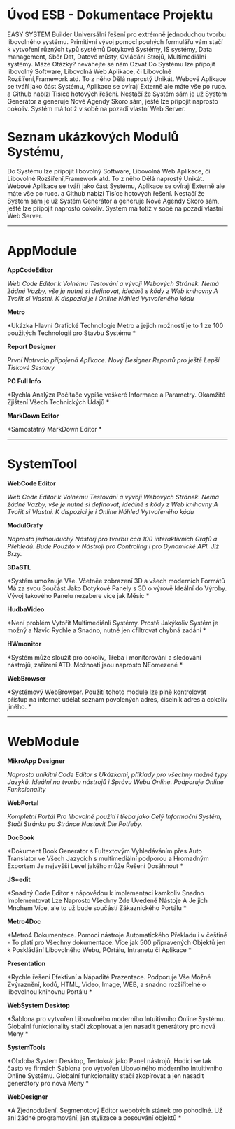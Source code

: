 ﻿# Úvod   ESB - Dokumentace Projektu  

EASY SYSTEM Builder Universální řešení pro extrémně jednoduchou tvorbu libovolného systému.
Primitivní vývoj pomocí pouhých formulářu vám stačí k vytvoření různých typů systémů
Dotykové Systémy, IS systémy, Data management, Sběr Dat, Datové můsty, Ovládání Strojů, Multimediální systémy.
Máze Otázky? neváhejte se nám Ozvat
Do Systému lze připojit libovolný Software, Libovolná Web Aplikace, či Libovolné Rozšíření,Framework atd.
To z něho Dělá naprostý Unikát. Webové Aplikace se tváří jako část Systému, Aplikace se ovírají Externě ale máte vše po ruce.
a Github nabízí Tisíce hotových řešení. Nestačí že Systém sám je už Systém Generátor a generuje Nové Agendy Skoro sám, ještě lze
připojit naprosto cokoliv. Systém má totiž v sobě na pozadí vlastní Web Server.

# Seznam ukázkových Modulů Systému,   
		Do Systému lze připojit libovolný Software, Libovolná Web Aplikace, či Libovolné Rozšíření,Framework atd.
To z něho Dělá naprostý Unikát. Webové Aplikace se tváří jako část Systému, Aplikace se ovírají Externě ale máte vše po ruce.
a Github nabízí Tisíce hotových řešení. Nestačí že Systém sám je už Systém Generátor a generuje Nové Agendy Skoro sám, ještě lze
připojit naprosto cokoliv. Systém má totiž v sobě na pozadí vlastní Web Server.

---   
# AppModule         
  **AppCodeEditor**
*Web Code Editor k Volnému Testování  a vývoji Webových Stránek.
Nemá žádné Vazby, vše je nutné si definovat, ideálně s kódy z Web knihovny
A Tvořit si Vlastní. K dispozici je i Online Náhled Vytvořeného kódu*
  **Metro**
*Ukázka Hlavní Grafické Technologie Metro a jejich možností
je to 1 ze 100 použitých Technologií pro Stavbu Systému
*
  **Report Designer**
*První Natrvalo připojená Aplikace. Nový Designer Reportů pro ještě Lepší 
Tiskové Sestavy*
  **PC Full Info**
*Rychlá Analýza Počítače vypíše veškeré Informace a Parametry.
Okamžité Zjištení Všech Technických Údajů
*
  **MarkDown Editor**
*Samostatný MarkDown Editor
*

---   
# SystemTool         
  **WebCode Editor**
*Web Code Editor k Volnému Testování  a vývoji Webových Stránek.
Nemá žádné Vazby, vše je nutné si definovat, ideálně s kódy z Web knihovny
A Tvořit si Vlastní. K dispozici je i Online Náhled Vytvořeného kódu*
  **ModulGrafy**
*Naprosto jednouduchý Nástorj pro tvorbu cca 100 interaktivních Grafů a Přehledů.
Bude Použito v Nástroji pro Controling i pro Dynamické API. Již Brzy.*
  **3DaSTL**
*Systém umožnuje Vše. Včetněe zobrazení 3D a všech moderních Formátů Má za svou Součást
Jako Dotykové Panely s 3D o výrově Ideální do Výroby. Vývoj takového Panelu nezabere více jak Měsíc
*
  **HudbaVideo**
*Není problém Vytořit Multimediánlí Systémy. Prostě Jakýkoliv Systém je možný
a Navíc Rychle a Snadno, nutné jen cfiltrovat chybná zadání 
*
  **HWmonitor**
*Systém může sloužit pro cokoliv, Třeba i monitorování a sledování nástrojů, zařízení ATD.
Možnosti jsou naprosto NEomezené
*
  **WebBrowser**
*Systémový WebBrowser. Použití tohoto module lze plně kontrolovat přístup na internet
udělat seznam povolených adres, číselník adres a cokoliv jiného.
*

---   
# WebModule         
  **MikroApp Designer**
*Naprosto unikitní Code Editor s Ukázkami, příklady
pro všechny možné typy Jazyků. Ideální na tvorbu nástrojů
i Správu Webu Online. Podporuje Online Funkcionality*
  **WebPortal**
*Kompletní Portál Pro libovolné použití 
i třeba jako Celý Informační Systém, Stačí Stránku
po Stránce Nastavit Dle Potřeby.*
  **DocBook**
*Dokument Book Generator s Fultextovým Vyhledáváním 
přes Auto Translator ve Všech Jazycích s multimediální podporou
a Hromadným Exportem Je nejvyšší Level jakého může Řešení Dosáhnout
*
  **JS+edit**
*Snadný Code Editor s nápovědou  k implementaci kamkoliv
Snadno Implementovat Lze Naprosto Všechny Zde Uvedené Nástoje
A Je jich Mnohem Více, ale to už bude součástí Zákaznického Portálu
*
  **Metro4Doc**
*Metro4 Dokumentace. Pomocí nástroje Automatického Překladu i v češtině - To platí pro Všechny dokumentace.
Více jak 500 připravených Objektů jen k Poskládání Libovolného Webu, POrtálu, Intranetu či Aplikace
*
  **Presentation**
*Rychle řešení Efektivní a Nápadité Prazentace. Podporuje Vše Možné
Zvýraznění, kodů, HTML, Video, Image, WEB, a snadno rozšiřitelné o libovolnou knihovnu Portálu
*
  **WebSystem Desktop**
*Šablona pro vytvořen Libovolného moderního Intuitivního Online Systému.
Globalní funkcionality stačí zkopírovat a jen nasadit generátory pro nová Meny
*
  **SystemTools**
*Obdoba System Desktop, Tentokrát jako Panel nástrojů, Hodící se tak často ve firmách
Šablona pro vytvořen Libovolného moderního Intuitivního Online Systému.
Globalní funkcionality stačí zkopírovat a jen nasadit generátory pro nová Meny
*
  **WebDesigner**
*A Zjednodušení. Segmenotový Editor webobých stánek pro pohodlné.
Už ani žádné programování, jen stylizace a posouvání objektů
*
